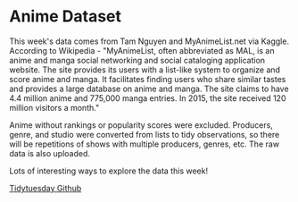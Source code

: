 # Anime Dataset
This week's data comes from Tam Nguyen and MyAnimeList.net via Kaggle. According to Wikipedia - "MyAnimeList, often abbreviated as MAL, is an anime and manga social networking and social cataloging application website. The site provides its users with a list-like system to organize and score anime and manga. It facilitates finding users who share similar tastes and provides a large database on anime and manga. The site claims to have 4.4 million anime and 775,000 manga entries. In 2015, the site received 120 million visitors a month."

Anime without rankings or popularity scores were excluded. Producers, genre, and studio were converted from lists to tidy observations, so there will be repetitions of shows with multiple producers, genres, etc. The raw data is also uploaded.

Lots of interesting ways to explore the data this week!

[Tidytuesday Github](https://github.com/rfordatascience/tidytuesday/tree/master/data/2019/2019-04-23)
